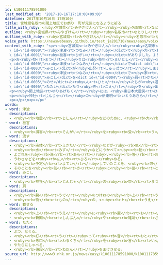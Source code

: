 ```yaml
---
id: k10011178591000
last_modified_at: '2017-10-16T17:10:00+09:00'
datetime: 2017年10月16日 17時10分
title: 宮城県名取市の閖上地区でお祭り　町が元気になるように祈る
title_with_ruby: <ruby>宮城県<rt>みやぎけん</rt></ruby><ruby>名取市<rt>なとりし</rt></ruby>の<ruby>閖上地区<rt>ゆりあげちく</rt></ruby>でお<ruby>祭<rt>まつ</rt></ruby>り　<ruby>町<rt>まち</rt></ruby>が<ruby>元気<rt>げんき</rt></ruby>になるように<ruby>祈<rt>いの</rt></ruby>る
outline: <ruby>宮城県<rt>みやぎけん</rt></ruby><ruby>名取市<rt>なとりし</rt></ruby>の<ruby>閖上地区<rt>ゆりあげちく</rt></ruby>は、２０１１<ruby>年<rt>ねん</rt></ruby>３<ruby>月<rt>がつ</rt></ruby>の<ruby>東日本大震災<rt>ひがしにほんだいしんさい</rt></ruby>の<ruby>津波<rt>つなみ</rt></ruby>で<ruby>大<rt>おお</rt></ruby>きな<ruby>被害<rt>ひがい</rt></ruby>がありました。
outline_with_ruby: <ruby>宮城県<rt>みやぎけん</rt></ruby><ruby>名取市<rt>なとりし</rt></ruby>の<ruby>閖上地区<rt>ゆりあげちく</rt></ruby>は、２０１１<ruby>年<rt>ねん</rt></ruby>３<ruby>月<rt>がつ</rt></ruby>の<ruby>東日本大震災<rt>ひがしにほんだいしんさい</rt></ruby>の<ruby>津波<rt>つなみ</rt></ruby>で<ruby>大<rt>おお</rt></ruby>きな<ruby>被害<rt>ひがい</rt></ruby>がありました。
voice_path: https://newswebeasy.github.io/test_ja201710/news/easy/voice/2017/10/16/k10011178591000.mp3
content_with_ruby: "<p><ruby>宮城県<rt>みやぎけん</rt></ruby><ruby>名取市<rt>なとりし</rt></ruby>の<ruby>閖上地区<rt>ゆりあげちく</rt></ruby>は、２０１１<ruby>年<rt>ねん</rt></ruby>３<ruby>月<rt>がつ</rt></ruby>の<ruby>東日本大震災<rt>ひがしにほんだいしんさい</rt></ruby>の<dict\
  \ id=\"id-0000\"><ruby>津波<rt>つなみ</rt></ruby></dict>で<ruby>大<rt>おお</rt></ruby>きな<dict\
  \ id=\"id-0001\"><ruby>被害<rt>ひがい</rt></ruby></dict>がありました。１５<ruby>日<rt>にち</rt></ruby>、まちが<ruby>元気<rt>げんき</rt></ruby>になるように<ruby>祈<rt>いの</rt></ruby>るお<ruby>祭<rt>まつ</rt></ruby>りがあって、１６０<ruby>人<rt>にん</rt></ruby>が<ruby>集<rt>あつ</rt></ruby>まりました。</p>\n\
  <p>お<ruby>祭<rt>まつ</rt></ruby>りは<ruby>毎年<rt>まいとし</rt></ruby><ruby>秋<rt>あき</rt></ruby>に<ruby>閖上湊神社<rt>ゆりあげみなとじんじゃ</rt></ruby>で<ruby>行<rt>おこな</rt></ruby>いますが、<ruby>神社<rt>じんじゃ</rt></ruby>は<dict\
  \ id=\"id-0000\"><ruby>津波<rt>つなみ</rt></ruby></dict>で<dict id=\"id-0002\"><ruby>流<rt>なが</rt></ruby>さ</dict>れたため、<ruby>代<rt>か</rt></ruby>わりにつくった<ruby>建物<rt>たてもの</rt></ruby>で<ruby>式<rt>しき</rt></ruby>を<ruby>行<rt>おこな</rt></ruby>いました。そのあと、５つの<dict\
  \ id=\"id-0003\">みこし</dict>が<ruby>出発<rt>しゅっぱつ</rt></ruby>しました。</p>\n<p><ruby>閖上地区<rt>ゆりあげちく</rt></ruby>では、<dict\
  \ id=\"id-0000\"><ruby>津波<rt>つなみ</rt></ruby></dict>で<ruby>家<rt>いえ</rt></ruby>をなくした<ruby>人<rt>ひと</rt></ruby>たちが<ruby>住<rt>す</rt></ruby>むアパートなどが<ruby>今年<rt>ことし</rt></ruby>できました。アパートの<ruby>周<rt>まわ</rt></ruby>りを<dict\
  \ id=\"id-0003\">みこし</dict>を<dict id=\"id-0004\"><ruby>肩<rt>かた</rt></ruby></dict>に<dict\
  \ id=\"id-0005\">のせ</dict>た<ruby>人<rt>ひと</rt></ruby>たちが<ruby>通<rt>とお</rt></ruby>ると、<ruby>住<rt>す</rt></ruby>んでいる<ruby>人<rt>ひと</rt></ruby>たちが、<ruby>手<rt>て</rt></ruby>を<dict\
  \ id=\"id-0006\">たたい</dict>たり<ruby>声<rt>こえ</rt></ruby>を<ruby>出<rt>だ</rt></ruby>したりしていました。</p>\n\
  <p><ruby>閖上地区<rt>ゆりあげちく</rt></ruby>には、<ruby>東日本大震災<rt>ひがしにほんだいしんさい</rt></ruby>の<ruby>前<rt>まえ</rt></ruby>は７０００<ruby>人<rt>にん</rt></ruby>ぐらいが<ruby>住<rt>す</rt></ruby>んでいましたが、<ruby>今<rt>いま</rt></ruby>は２４００<ruby>人<rt>にん</rt></ruby>ぐらいになっています。</p>\n\
  <p><ruby>神社<rt>じんじゃ</rt></ruby>の<ruby>伊東明<rt>いとうあきら</rt></ruby>さんは「ほかの<ruby>所<rt>ところ</rt></ruby>に<ruby>引<rt>ひ</rt></ruby>っ<ruby>越<rt>こ</rt></ruby>した<ruby>人<rt>ひと</rt></ruby>たちがお<ruby>祭<rt>まつ</rt></ruby>りのときに<ruby>来<rt>き</rt></ruby>て、やっぱり<ruby>閖上<rt>ゆりあげ</rt></ruby>に<ruby>戻<rt>もど</rt></ruby>ろうかなと<ruby>思<rt>おも</rt></ruby>ってほしいです」と<ruby>話<rt>はな</rt></ruby>していました。</p>\n\
  <p></p>\n<p></p>"
words:
- word: 津波
  descriptions:
  - <ruby><rb>地震</rb><rt>じしん</rt></ruby>などのために、<ruby><rb>大</rb><rt>おお</rt></ruby>きな<ruby><rb>波</rb><rt>なみ</rt></ruby>が<ruby><rb>急</rb><rt>きゅう</rt></ruby>に<ruby><rb>海岸</rb><rt>かいがん</rt></ruby>におし<ruby><rb>寄</rb><rt>よ</rt></ruby>せてくること。
- word: 被害
  descriptions:
  - <ruby><rb>損害</rb><rt>そんがい</rt></ruby>を<ruby><rb>受</rb><rt>う</rt></ruby>けること。また、<ruby><rb>受</rb><rt>う</rt></ruby>けた<ruby><rb>害</rb><rt>がい</rt></ruby>。
- word: 流す
  descriptions:
  - <ruby><rb>液体</rb><rt>えきたい</rt></ruby>などが<ruby><rb>低</rb><rt>ひく</rt></ruby>いほうへ<ruby><rb>動</rb><rt>うご</rt></ruby>くようにする。
  - <ruby><rb>水</rb><rt>みず</rt></ruby>などにうかべて<ruby><rb>動</rb><rt>うご</rt></ruby>かす。
  - よごれを<ruby><rb>洗</rb><rt>あら</rt></ruby>い<ruby><rb>落</rb><rt>お</rt></ruby>とす。
  - うわさなどを<ruby><rb>広</rb><rt>ひろ</rt></ruby>める。
  - <ruby><rb>予定</rb><rt>よてい</rt></ruby>していたことを、<ruby><rb>取</rb><rt>と</rt></ruby>りやめる。
  - そのことを<ruby><rb>気</rb><rt>き</rt></ruby>に<ruby><rb>留</rb><rt>と</rt></ruby>めない。
- word: みこし
  descriptions:
  - <ruby><rb>神社</rb><rt>じんじゃ</rt></ruby>の<ruby><rb>祭</rb><rt>まつ</rt></ruby>りのときにかつぐもの。<ruby><rb>中</rb><rt>なか</rt></ruby>にご<ruby><rb>神体</rb><rt>しんたい</rt></ruby>が<ruby><rb>入</rb><rt>はい</rt></ruby>っている。おみこし。
- word: 肩
  descriptions:
  - <ruby><rb>腕</rb><rt>うで</rt></ruby>のつけねの<ruby><rb>上</rb><rt>うえ</rt></ruby>。
  - <ruby><rb>物</rb><rt>もの</rt></ruby>の、<ruby><rb>上</rb><rt>うえ</rt></ruby>のかど。
- word: 載せる
  descriptions:
  - <ruby><rb>上</rb><rt>うえ</rt></ruby>に<ruby><rb>置</rb><rt>お</rt></ruby>く。
  - <ruby><rb>新聞</rb><rt>しんぶん</rt></ruby>や<ruby><rb>雑誌</rb><rt>ざっし</rt></ruby>などの<ruby><rb>記事</rb><rt>きじ</rt></ruby>にする。
- word: たたく
  descriptions:
  - ぶつ。なぐる。
  - <ruby><rb>打</rb><rt>う</rt></ruby>って<ruby><rb>音</rb><rt>おと</rt></ruby>を<ruby><rb>出</rb><rt>だ</rt></ruby>す。
  - <ruby><rb>悪口</rb><rt>わるくち</rt></ruby>を<ruby><rb>言</rb><rt>い</rt></ruby>って、やっつける。
  - やたらにしゃべる。
  - <ruby><rb>値段</rb><rt>ねだん</rt></ruby>をまけさせる。
source_url: http://www3.nhk.or.jp/news/easy/k10011178591000/k10011178591000.html
...
```

